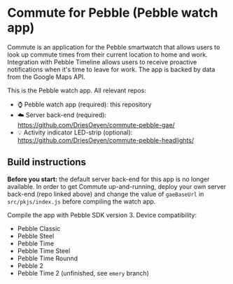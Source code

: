 # Commute for Pebble (Pebble watch app)
Commute is an application for the Pebble smartwatch that allows users to look up commute times from their current location to home and work.
Integration with Pebble Timeline allows users to receive proactive notifications when it's time to leave for work.
The app is backed by data from the Google Maps API.

This is the Pebble watch app. All relevant repos:

- :watch: Pebble watch app (required): this repository
- :cloud: Server back-end (required): https://github.com/DriesOeyen/commute-pebble-gae/
- :bulb: Activity indicator LED-strip (optional): https://github.com/DriesOeyen/commute-pebble-headlights/

## Build instructions
**Before you start:** the default server back-end for this app is no longer available.
In order to get Commute up-and-running, deploy your own server back-end (repo linked above) and change the value of `gaeBaseUrl` in `src/pkjs/index.js` before compiling the watch app.

Compile the app with Pebble SDK version 3. Device compatibility:

- Pebble Classic
- Pebble Steel
- Pebble Time
- Pebble Time Steel
- Pebble Time Rounnd
- Pebble 2
- Pebble Time 2 (unfinished, see `emery` branch)
